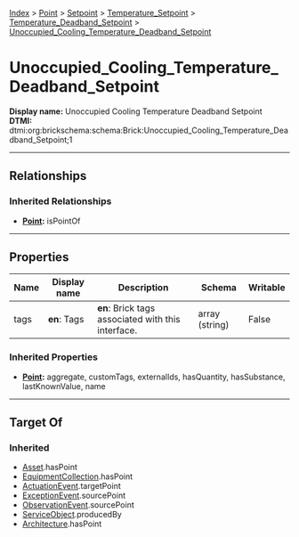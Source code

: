 [Index](../../../../Index.md) > [Point](../../../Point.md) > [Setpoint](../../Setpoint.md) > [Temperature_Setpoint](../Temperature_Setpoint.md) > [Temperature_Deadband_Setpoint](Temperature_Deadband_Setpoint.md) > [Unoccupied_Cooling_Temperature_Deadband_Setpoint](#)
# Unoccupied_Cooling_Temperature_Deadband_Setpoint

**Display name:** Unoccupied Cooling Temperature Deadband Setpoint<br />
**DTMI:** dtmi:org:brickschema:schema:Brick:Unoccupied_Cooling_Temperature_Deadband_Setpoint;1

---

## Relationships

### Inherited Relationships
* **[Point](../../../Point.md):** isPointOf

---

## Properties

|Name|Display name|Description|Schema|Writable|
|-|-|-|-|-|
|tags|**en**: Tags|**en**: Brick tags associated with this interface.|array (string)|False|
### Inherited Properties
* **[Point](../../../Point.md):** aggregate, customTags, externalIds, hasQuantity, hasSubstance, lastKnownValue, name

---

## Target Of
### Inherited
* [Asset](../../../../Asset/Asset.md).hasPoint
* [EquipmentCollection](../../../../Collection/EquipmentCollection.md).hasPoint
* [ActuationEvent](../../../../Event/PointEvent/ActuationEvent.md).targetPoint
* [ExceptionEvent](../../../../Event/PointEvent/ExceptionEvent.md).sourcePoint
* [ObservationEvent](../../../../Event/PointEvent/ObservationEvent.md).sourcePoint
* [ServiceObject](../../../../Information/ServiceObject/ServiceObject.md).producedBy
* [Architecture](../../../../Space/Architecture/Architecture.md).hasPoint
